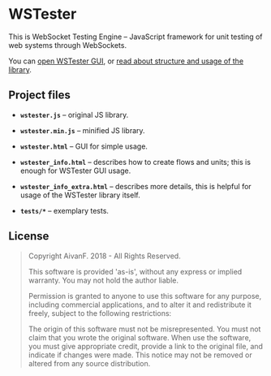 # WSTester
This is WebSocket Testing Engine – JavaScript framework for unit testing of web systems through WebSockets.

You can [open WSTester GUI](http://www.aivanf.com/static/wstest/wstester.html),
or [read about structure and usage of the library](http://www.aivanf.com/static/wstest/wstester_info.html).

## Project files

- **`wstester.js`** – original JS library.

- **`wstester.min.js`** – minified JS library.

- **`wstester.html`** – GUI for simple usage.

- **`wstester_info.html`** – describes how to create flows and units; this is enough for WSTester GUI usage.

- **`wstester_info_extra.html`** – describes more details, this is helpful for usage of the WSTester library itself.

- **`tests/*`** – exemplary tests.

## License

>Copyright AivanF. 2018 - All Rights Reserved.
>
>This software is provided 'as-is', without any express or implied warranty.
You may not hold the author liable.
>
>Permission is granted to anyone to use this software for any purpose,
including commercial applications, and to alter it and redistribute it freely,
subject to the following restrictions:
>
>The origin of this software must not be misrepresented. You must not claim
that you wrote the original software. When use the software, you must give
appropriate credit, provide a link to the original file, and indicate if changes were made.
This notice may not be removed or altered from any source distribution.
